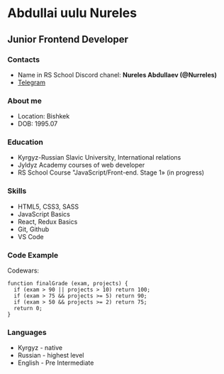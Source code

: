 # Abdullai uulu Nureles

## Junior Frontend Developer

### Contacts

- Name in RS School Discord chanel: **Nureles Abdullaev (@Nurreles)**
- [Telegram](https://t.me/nurreles)

### About me

- Location: Bishkek
- DOB: 1995.07

### Education

- Kyrgyz-Russian Slavic University, International relations
- Jyldyz Academy courses of web developer
- RS School Course "JavaScript/Front-end. Stage 1» (in progress)

### Skills

- HTML5, CSS3, SASS
- JavaScript Basics
- React, Redux Basics
- Git, Github
- VS Code

### Code Example

Codewars:

```
function finalGrade (exam, projects) {
  if (exam > 90 || projects > 10) return 100;
  if (exam > 75 && projects >= 5) return 90;
  if (exam > 50 && projects >= 2) return 75;
  return 0;
}
```

### Languages

- Kyrgyz - native
- Russian - highest level
- English - Pre Intermediate
